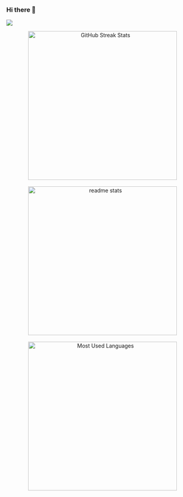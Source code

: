 ### Hi there 👋

![](https://visitor-badge.laobi.icu/badge?page_id=argatu)


<div align="center">
  <img width=390 src="https://github-readme-streak-stats-ivory-three.vercel.app?user=argatu&count_public=true&theme=gruvbox&border_radius=10&card_width=400" alt="GitHub Streak Stats"/><br/><br/>
  <img width=390 src="https://github-readme-stats.vercel.app/api?username=argatu&count_public=true&show_icons=true&theme=gruvbox&rank_icon=github&border_radius=10&hide=prs,issues,contribs" alt="readme stats" />
  <br/><br/>
  <img width=390 src="https://github-readme-stats.vercel.app/api/top-langs/?username=argatu&langs_count=8&layout=normal&theme=gruvbox&border_radius=10&size_weight=0.5&count_weight=0.5&exclude_repo=github-readme-stats%22" alt="Most Used Languages" />
</div>

